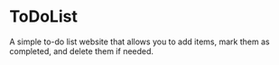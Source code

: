 # ToDoList

A simple to-do list website that allows you to add items, mark them as completed, and delete them if needed.
